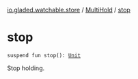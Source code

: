 [io.gladed.watchable.store](../index.md) / [MultiHold](index.md) / [stop](./stop.md)

# stop

`suspend fun stop(): `[`Unit`](https://kotlinlang.org/api/latest/jvm/stdlib/kotlin/-unit/index.html)

Stop holding.

